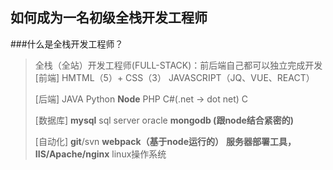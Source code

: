 ﻿## 如何成为一名初级全栈开发工程师

###什么是全栈开发工程师？

> 全栈（全站）开发工程师(FULL-STACK)：前后端自己都可以独立完成开发
> [前端]
> HMTML（5）+ CSS（3）
> JAVASCRIPT（JQ、VUE、REACT）
> 
> [后端]
> JAVA
> Python
> **Node**
> PHP
> C#(.net -> dot net)
> C
> 
> [数据库]
> **mysql**
> sql server
> oracle
> **mongodb (跟node结合紧密的)**
> 
> [自动化]
> **git**/svn
> **webpack（基于node运行的）**
> **服务器部署工具，IIS/Apache/nginx**
> linux操作系统














